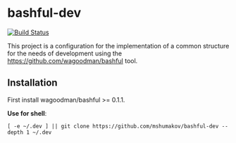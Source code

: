 # bashful-dev

[![Build Status](https://github-ci.msdev-storage.com/api/badges/mshumakov/bashful-dev/status.svg)](https://github-ci.msdev-storage.com/mshumakov/bashful-dev)

This project is a configuration for the implementation of a common structure for the needs of development using the https://github.com/wagoodman/bashful tool.

## Installation

First install wagoodman/bashful >= 0.1.1.

**Use for shell**:

```shell script 
[ -e ~/.dev ] || git clone https://github.com/mshumakov/bashful-dev --depth 1 ~/.dev
```